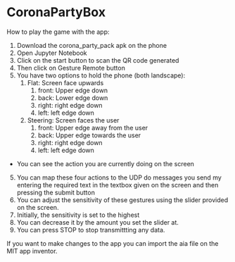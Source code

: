 # CoronaPartyBox

How to play the game with the app:
1. Download the corona_party_pack apk on the phone
2. Open Jupyter Notebook
2. Click on the start button to scan the QR code generated
3. Then click on Gesture Remote button
4. You have two options to hold the phone (both landscape):
    1. Flat: Screen face upwards
         1. front: Upper edge down
         2. back: Lower edge down
         3. right: right edge down
         4. left: left edge down
    2. Steering: Screen faces the user
         1. front: Upper edge away from the user
         2. back: Upper edge towards the user
         3. right: right edge down
         4. left: left edge down
- You can see the action you are currently doing on the screen
5. You can map these four actions to the UDP do messages you send my entering the required text in the textbox given on the screen and then pressing the submit button 
6. You can adjust the sensitivity of these gestures using the slider provided on the screen.
7. Initially, the sensitivity is set to the highest 
8. You can decrease it by the amount you set the slider at.
9. You can press STOP to stop transmittting any data.
         

If you want to make changes to the app you can import the aia file on the MIT app inventor.
